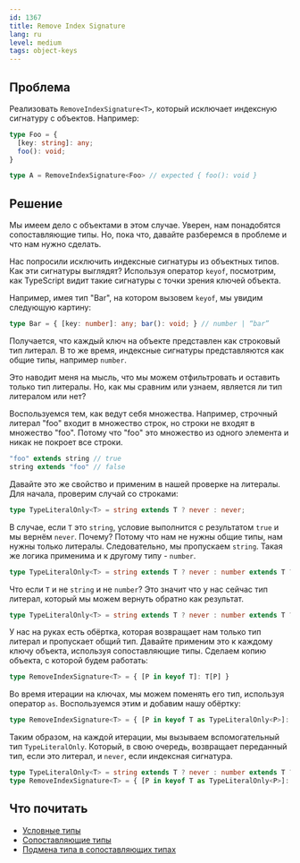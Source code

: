 ```yaml
---
id: 1367
title: Remove Index Signature
lang: ru
level: medium
tags: object-keys
---
```


## Проблема

Реализовать `RemoveIndexSignature<T>`, который исключает индексную сигнатуру с объектов.
Например:

```typescript
type Foo = {
  [key: string]: any;
  foo(): void;
}

type A = RemoveIndexSignature<Foo> // expected { foo(): void }
```

## Решение

Мы имеем дело с объектами в этом случае.
Уверен, нам понадобятся сопоставляющие типы.
Но, пока что, давайте разберемся в проблеме и что нам нужно сделать.

Нас попросили исключить индексные сигнатуры из объектных типов.
Как эти сигнатуры выглядят?
Используя оператор `keyof`, посмотрим, как TypeScript видит такие сигнатуры с точки зрения ключей объекта.

Например, имея тип "Bar", на котором вызовем `keyof`, мы увидим следующую картину:

```typescript
type Bar = { [key: number]: any; bar(): void; } // number | “bar”
```

Получается, что каждый ключ на объекте представлен как строковый тип литерал.
В то же время, индексные сигнатуры представляются как общие типы, например `number`.

Это наводит меня на мысль, что мы можем отфильтровать и оставить только тип литералы.
Но, как мы сравним или узнаем, является ли тип литералом или нет?

Воспользуемся тем, как ведут себя множества.
Например, строчный литерал "foo" входит в множество строк, но строки не входят в множество "foo".
Потому что "foo" это множество из одного элемента и никак не покроет все строки.

```typescript
"foo" extends string // true
string extends "foo" // false
```

Давайте это же свойство и применим в нашей проверке на литералы.
Для начала, проверим случай со строками:

```typescript
type TypeLiteralOnly<T> = string extends T ? never : never;
```

В случае, если `T` это `string`, условие выполнится с результатом `true` и мы вернём `never`.
Почему?
Потому что нам не нужны общие типы, нам нужны только литералы.
Следовательно, мы пропускаем `string`.
Такая же логика применима и к другому типу - `number`.

```typescript
type TypeLiteralOnly<T> = string extends T ? never : number extends T ? never : never;
```

Что если `T` и не `string` и не `number`?
Это значит что у нас сейчас тип литерал, который мы можем вернуть обратно как результат.

```typescript
type TypeLiteralOnly<T> = string extends T ? never : number extends T ? never : T;
```

У нас на руках есть обёртка, которая возвращает нам только тип литерал и пропускает общий тип.
Давайте применим это к каждому ключу объекта, используя сопоставляющие типы.
Сделаем копию объекта, с которой будем работать:

```typescript
type RemoveIndexSignature<T> = { [P in keyof T]: T[P] }
```

Во время итерации на ключах, мы можем поменять его тип, используя оператор `as`.
Воспользуемся этим и добавим нашу обёртку:

```typescript
type RemoveIndexSignature<T> = { [P in keyof T as TypeLiteralOnly<P>]: T[P] }
```

Таким образом, на каждой итерации, мы вызываем вспомогательный тип `TypeLiteralOnly`.
Который, в свою очередь, возвращает переданный тип, если это литерал, и `never`, если индексная сигнатура.

```typescript
type TypeLiteralOnly<T> = string extends T ? never : number extends T ? never : T;
type RemoveIndexSignature<T> = { [P in keyof T as TypeLiteralOnly<P>]: T[P] }
```

## Что почитать

- [Условные типы](https://www.typescriptlang.org/docs/handbook/2/conditional-types.html)
- [Сопоставляющие типы](https://www.typescriptlang.org/docs/handbook/2/mapped-types.html)
- [Подмена типа в сопоставляющих типах](https://www.typescriptlang.org/docs/handbook/2/mapped-types.html#key-remapping-via-as)
